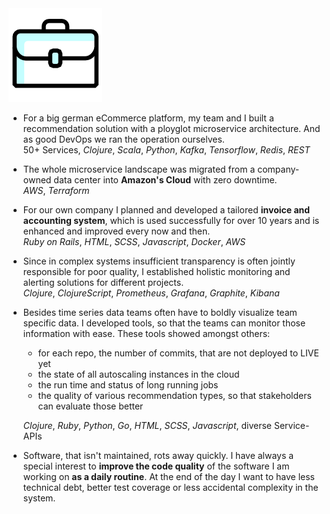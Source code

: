 <img class="head" src="/assets/work.png">

* For a big german eCommerce platform, my team and I built a recommendation
  solution with a ployglot microservice architecture. And as good DevOps
  we ran the operation ourselves.  
  50+ Services, _Clojure_, _Scala_, _Python_, _Kafka_, _Tensorflow_, _Redis_, _REST_
  
* The whole microservice landscape was migrated from a company-owned
  data center into **Amazon's Cloud** with zero downtime.  
  _AWS_, _Terraform_
  
* For our own company I planned and developed a tailored **invoice and 
  accounting system**, which is used successfully for over 10 years and is
  enhanced and improved every now and then.    
  _Ruby on Rails_, _HTML_, _SCSS_, _Javascript_, _Docker_, _AWS_
  
* Since in complex systems insufficient transparency is often jointly responsible
  for poor quality, I established holistic monitoring and alerting solutions
  for different projects.  
  _Clojure_, _ClojureScript_, _Prometheus_, _Grafana_, _Graphite_, _Kibana_
  
* Besides time series data teams often have to boldly visualize team specific data.
  I developed tools, so that the teams can monitor those information with ease.
  These tools showed amongst others:
  
  - for each repo, the number of commits, that are not deployed to LIVE yet
  - the state of all autoscaling instances in the cloud
  - the run time and status of long running jobs
  - the quality of various recommendation types, so that stakeholders can evaluate those better 
  
  _Clojure_, _Ruby_, _Python_, _Go_, _HTML_, _SCSS_, _Javascript_, diverse Service-APIs

* Software, that isn't maintained, rots away quickly. I have always a special interest
  to **improve the code quality** of the software I am working on **as a daily routine**.
  At the end of the day I want to have less technical debt, better test coverage or less
  accidental complexity in the system.
  